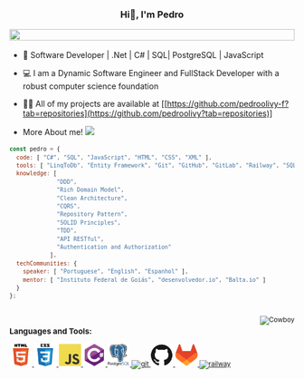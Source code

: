 <h3 align="center"> Hi👋, I'm Pedro </h3>

<img src="https://i.imgur.com/dBaSKWF.gif" height="20" width="100%">

- 🔭  Software Developer | .Net | C# | SQL| PostgreSQL | JavaScript 

- :computer: I am a Dynamic Software Engineer and FullStack Developer with a robust computer science foundation
  
- 👨‍💻 All of my projects are available at [[https://github.com/pedroolivy-f?tab=repositories](https://github.com/pedroolivy?tab=repositories)]

- <p>More About me! <small><img src="https://i.pinimg.com/originals/e5/93/ab/e593ab0589d5f1b389e4dfbcce2bce20.gif" width= "50" heigth= "60"></small</p>


```JavaScript
const pedro = {
  code: [ "C#", "SQL", "JavaScript", "HTML", "CSS", "XML" ],
  tools: [ "LinqToDb", "Entity Framework", "Git", "GitHub", "GitLab", "Railway", "SQL Server", "PostgreSQL" ],
  knowledge: [
              "DDD",
              "Rich Domain Model",
              "Clean Architecture",
              "CQRS",
              "Repository Pattern",
              "SOLID Principles",
              "TDD",
              "API RESTful",
              "Authentication and Authorization"
            ],
  techCommunities: {
    speaker: [ "Portuguese", "English", "Espanhol" ],
    mentor: [ "Instituto Federal de Goiás", "desenvolvedor.io", "Balta.io" ]
  }
};
```

<br>

<img align="right" alt="Cowboy"  height="160" src="https://i.giphy.com/media/JTV1xv9aadY3YLwEfy/200w.webp">

<h3 align="left">Languages and Tools:</h3>

<p align="left">

<p align="left">
  <a href="https://www.w3.org/html/" target="_blank" rel="noreferrer">
    <img src="https://raw.githubusercontent.com/devicons/devicon/master/icons/html5/html5-original-wordmark.svg" alt="html5" width="40" height="40"/>
  </a>
  
  <a href="https://www.w3schools.com/css/" target="_blank" rel="noreferrer">
    <img src="https://raw.githubusercontent.com/devicons/devicon/master/icons/css3/css3-original-wordmark.svg" alt="css3" width="40" height="40"/>
  </a>
  
  <a href="https://developer.mozilla.org/en-US/docs/Web/JavaScript" target="_blank" rel="noreferrer">
    <img src="https://raw.githubusercontent.com/devicons/devicon/master/icons/javascript/javascript-original.svg" alt="javascript" width="40" height="40"/>
  </a>
  
  <a href="https://learn.microsoft.com/en-us/dotnet/csharp/" target="_blank" rel="noreferrer">
    <img src="https://raw.githubusercontent.com/devicons/devicon/master/icons/csharp/csharp-original.svg" alt="csharp" width="40" height="40"/>
  </a>
  
  <a href="https://www.postgresql.org/" target="_blank" rel="noreferrer">
    <img src="https://raw.githubusercontent.com/devicons/devicon/master/icons/postgresql/postgresql-original-wordmark.svg" alt="postgresql" width="40" height="40"/>
  </a>
  
  <a href="https://git-scm.com/" target="_blank" rel="noreferrer">
    <img src="https://www.vectorlogo.zone/logos/git-scm/git-scm-icon.svg" alt="git" width="40" height="40"/>
  </a>
  
  <a href="https://github.com/" target="_blank" rel="noreferrer">
    <img src="https://raw.githubusercontent.com/devicons/devicon/master/icons/github/github-original.svg" alt="github" width="40" height="40"/>
  </a>
  
  <a href="https://about.gitlab.com/" target="_blank" rel="noreferrer">
    <img src="https://raw.githubusercontent.com/devicons/devicon/master/icons/gitlab/gitlab-original.svg" alt="gitlab" width="40" height="40"/>
  </a>
  
  <a href="https://railway.app/" target="_blank" rel="noreferrer">
    <img src="https://avatars.githubusercontent.com/u/78782317?s=200&v=4" alt="railway" width="40" height="40"/>
  </a>
  
</p>
